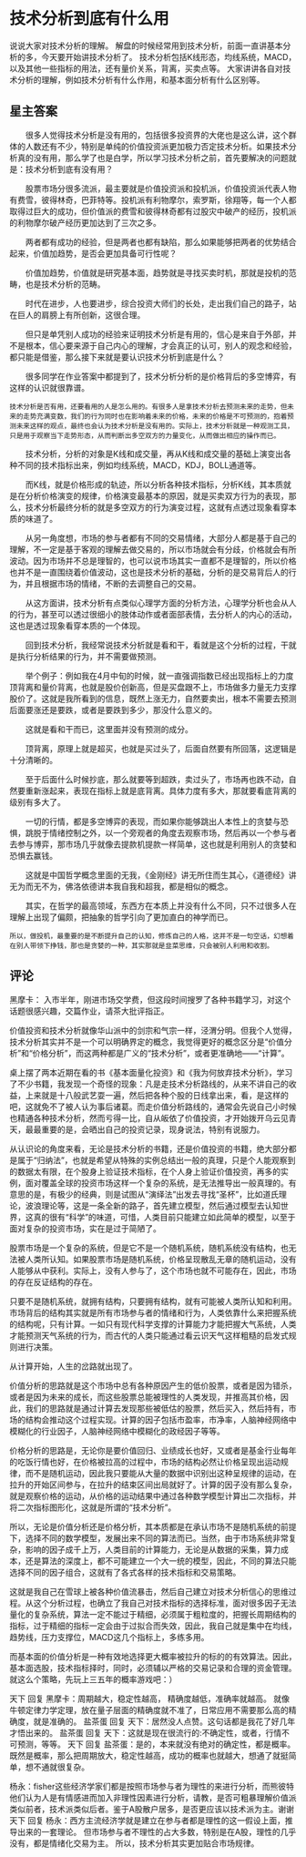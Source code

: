 # 技术分析到底有什么用
[技术分析到底有什么用？]: (https://articles.zsxq.com/id_0li9hwsu7uhh.html)
[url]: (https://t.zsxq.com/33NNrjY)

说说大家对技术分析的理解。
解盘的时候经常用到技术分析，前面一直讲基本分析的多，今天要开始讲技术分析了。
技术分析包括K线形态，均线系统，MACD，以及其他一些指标的用法，还有量价关系，背离，买卖点等。
大家讲讲各自对技术分析的理解，例如技术分析有什么作用，和基本面分析有什么区别等。

## 星主答案
　　很多人觉得技术分析是没有用的，包括很多投资界的大佬也是这么讲，这个群体的人数还有不少，特别是单纯的价值投资派更加极力否定技术分析。如果技术分析真的没有用，那么学了也是白学，所以学习技术分析之前，首先要解决的问题就是：技术分析到底有没有用？

　　股票市场分很多流派，最主要就是价值投资派和投机派，价值投资派代表人物有费雪，彼得林奇，巴菲特等。投机派有利物摩尔，索罗斯，徐翔等，每一个人都取得过巨大的成功，但价值派的费雪和彼得林奇都有过股灾中破产的经历，投机派的利物摩尔破产经历更加达到了三次之多。

　　两者都有成功的经验，但是两者也都有缺陷，那么如果能够把两者的优势结合起来，价值加趋势，是否会更加具备可行性呢？

　　价值加趋势，价值就是研究基本面，趋势就是寻找买卖时机，那就是投机的范畴，也是技术分析的范畴。

　　时代在进步，人也要进步，综合投资大师们的长处，走出我们自己的路子，站在巨人的肩膀上有所创新，这很合理。

　　但只是单凭别人成功的经验来证明技术分析是有用的，信心是来自于外部，并不是根本，信心要来源于自己内心的理解，才会真正的认可，别人的观念和经验，都只能是借鉴，那么接下来就是要认识技术分析到底是什么？

　　很多同学在作业答案中都提到了，技术分析分析的是价格背后的多空博弈，有这样的认识就很靠谱。
    
    技术分析是否有用，还要看用的人是怎么用的。有很多人是拿技术分析去预测未来的走势，但未来的走势充满变数，我们的行为同时也在影响着未来的价格，未来的价格是不可预测的，抱着预测未来这样的观点，最终也会认为技术分析是没有用的。实际上，技术分析就是一种观测工具，只是用于观察当下走势形态，从而判断出多空双方的力量变化，从而做出相应的操作而已。

　　技术分析，分析的对象是K线和成交量，再从K线和成交量的基础上演变出各种不同的技术指标出来，例如均线系统，MACD，KDJ，BOLL通道等。

　　而K线，就是价格形成的轨迹，所以分析各种技术指标，分析K线，其本质就是在分析价格演变的规律，价格演变最基本的原因，就是买卖双方行为的表现，那么，技术分析最终分析的就是多空双方的行为演变过程，这就有点透过现象看穿本质的味道了。

　　从另一角度想，市场的参与者都有不同的交易情绪，大部分人都是基于自己的理解，不一定是基于客观的理解去做交易的，所以市场就会有分歧，价格就会有所波动。因为市场并不总是理智的，也可以说市场其实一直都不是理智的，所以价格也并不是一直围绕着价值波动，这也是技术分析的基础，分析的是交易背后人的行为，并且根据市场的情绪，不断的去调整自己的交易。

　　从这方面讲，技术分析有点类似心理学方面的分析方法，心理学分析也会从人的行为，甚至可以透过很细小的肢体动作或者面部表情，去分析人的内心的活动，这也是透过现象看穿本质的一个体现。

　　回到技术分析，我经常说技术分析就是看和干，看就是这个分析的过程，干就是执行分析结果的行为，并不需要做预测。

　　举个例子：例如我在4月中旬的时候，就一直强调指数已经出现指标上的力度顶背离和量价背离，也就是股价创新高，但是买盘跟不上，市场做多力量无力支撑股价了。这就是我所看到的信息，既然上涨无力，自然要卖出，根本不需要去预测后面要涨还是要跌，或者是要跌到多少，那没什么意义的。

　　这就是看和干而已，这里面并没有预测的成分。

　　顶背离，原理上就是超买，也就是买过头了，后面自然要有所回落，这逻辑是十分清晰的。

　　至于后面什么时候抄底，那么就要等到超跌，卖过头了，市场再也跌不动，自然要重新涨起来，表现在指标上就是底背离。具体力度有多大，那就要看底背离的级别有多大了。

　　一切的行情，都是多空博弈的表现，而如果你能够跳出人本性上的贪婪与恐惧，跳脱于情绪控制之外，以一个旁观者的角度去观察市场，然后再以一个参与者去参与博弈，那市场几乎就像去提款机提款一样简单，这也就是利用别人的贪婪和恐惧去赢钱。

　　这就是中国哲学概念里面的无我，《金刚经》讲无所住而生其心，《道德经》讲无为而无不为，佛洛依德讲本我自我和超我，都是相似的概念。

　　其实，在哲学的最高领域，东西方在本质上并没有什么不同，只不过很多人在理解上出现了偏颇，把抽象的哲学引向了更加直白的神学而已。

    所以，做投机，最重要的是不断提升自己的认知，修炼自己的人格，这并不是一句空话，幻想着在别人带领下挣钱，那也是贪婪的一种，其实那就是韭菜思维，只会被别人利用和收割。

## 评论
黑摩卡：
入市半年，刚进市场交学费，但这段时间搜罗了各种书籍学习，对这个话题很感兴趣，交篇作业，请茶大批评指正。

价值投资和技术分析就像华山派中的剑宗和气宗一样，泾渭分明。但我个人觉得，技术分析其实并不是一个可以明确界定的概念，我觉得更好的概念区分是“价值分析”和“价格分析”，而这两种都是广义的“技术分析”，或者更准确地——“计算”。

桌上摆了两本近期在看的书《基本面量化投资》和《我为何放弃技术分析》，学习了不少书籍，我发现一个奇怪的现象：凡是走技术分析路线的，从来不讲自己的收益，上来就是十八般武艺耍一遍，然后把各种个股的日线拿出来，看，是这样的吧，这就免不了被人认为事后诸葛。而走价值分析路线的，通常会先说自己小时候也精通各种技术分析，然而亏得一比，自从皈依了价值投资，才开始拨开乌云见青天，最最重要的是，会晒出自己的投资记录，现身说法，特别有说服力。

从认识论的角度来看，无论是技术分析的书籍，还是价值投资的书籍，绝大部分都是属于“归纳法”，也就是希望从特殊的实例总结出一般的真理，只是个人能观察到的数据太有限，在个股身上验证技术指标，在个人身上验证价值投资，再多的实例，面对覆盖全球的投资市场这样一个复杂的系统，是无法推导出一般真理的。有意思的是，有极少的经典，则是试图从“演绎法”出发去寻找“圣杯”，比如道氏理论，波浪理论等，这是一条全新的路子，首先建立模型，然后通过模型去认知世界，这真的很有“科学”的味道，可惜，人类目前只能建立如此简单的模型，以至于面对复杂的投资市场，实在是过于简陋了。

股票市场是一个复杂的系统，但是它不是一个随机系统，随机系统没有结构，也无法被人类所认知。如果股票市场是随机系统，价格呈现散乱无章的随机运动，没有人能够从中获利。实际上，没有人参与了，这个市场也就不可能存在，因此，市场的存在反证结构的存在。

只要不是随机系统，就拥有结构，只要拥有结构，就有可能被人类所认知和利用。市场背后的结构其实就是所有市场参与者的情绪和行为，人类依靠什么来把握系统的结构呢，只有计算。一如只有现代科学支撑的计算能力才能把握大气系统，人类才能预测天气系统的行为，而古代的人类只能通过看云识天气这样粗糙的启发式规则进行决策。

从计算开始，人生的岔路就出现了。

价值分析的思路就是这个市场中总有各种原因产生的低价股票，或者是因为错杀，或者是因为未来的成长，而这些股票总能被理性的人类发现，并推高其价格，因此，我们的思路就是通过计算去发现那些被低估的股票，然后买入，然后持有，市场的结构会推动这个过程实现。计算的因子包括市盈率，市净率，人脑神经网络中模糊化的行业因子，人脑神经网络中模糊化的政经因子等等。

价格分析的思路是，无论你是要价值回归、业绩成长也好，又或者是基金行业每年的吃饭行情也好，在价格被拉高的过程中，市场的结构必然让价格呈现出运动规律，而不是随机运动，因此我只要能从大量的数据中识别出这种呈规律的运动，在拉升的开始区间参与，在拉升的结束区间出局就好了。计算的因子没有那么复杂，就是观察价格的运动，从价格的运动结果中通过各种数学模型计算出二次指标，并将二次指标图形化，这就是所谓的“技术分析”。

所以，无论是价值分析还是价格分析，其本质都是在承认市场不是随机系统的前提下，选择不同的数学模型，发展出来不同的算法而已。当然，由于市场系统非常复杂，影响的因子成千上万，人类目前的计算能力，无论是从数据的采集，算力成本，还是算法的深度上，都不可能建立一个大一统的模型，因此，不同的算法只能选择不同的因子组合，这就有了各式各样的技术指标和交易策略。

这就是我自己在雪球上被各种价值流暴击，然后自己建立对技术分析信心的思维过程。从这个分析过程，也确立了我自己对技术指标的选择标准，面对很多因子无法量化的复杂系统，算法一定不能过于精细，必须属于粗粒度的，把握长周期结构的指标，过于精细的指标一定会由于过拟合而失效，因此，我自己就是集中在均线，趋势线，压力支撑位，MACD这几个指标上，多练多用。

而基本面的价值分析是一种有效地选择更大概率被拉升的标的的有效算法。因此，基本面选股，技术指标择时，同时，必须辅以严格的交易记录和合理的资金管理。
就这么个策略，先玩上三五年的概率游戏吧：）

天下 回复 黑摩卡：周期越大，稳定性越高，
精确度越低，准确率就越高。
就像牛顿定律力学定理，放在量子层面的精确度就不准了，日常应用不需要那么高的精确度，就是准确的。
盐茶蛋 回复 天下：居然没人点赞。这句话都是我花了好几年才悟出来的。
盐茶蛋 回复 天下：这就是现在很流行的:不确定性，或者，行情不可预测，等等。
天下 回复 盐茶蛋：是的，本来就没有绝对的确定性，都是概率。
既然是概率，那么把周期放大，稳定性越高，成功的概率也就越大，想通了就挺简单，想不通就很复杂。

杨永：fisher这些经济学家们都是按照市场参与者为理性的来进行分析，而熊彼特他们认为人是有情感进而加入非理性因素进行分析，请教，是否可粗暴理解价值派类似前者，技术派类似后者。鉴于A股散户居多，是否更应该以技术派为主。谢谢
天下 回复 杨永：西方主流经济学就是建立在参与者都是理性的这一假设上面，推导出来的一套理论。
但市场参与者不理性的占大多数，特别是在A股，理性的几乎没有，都是情绪化交易为主。
所以，技术分析其实更加贴合市场规律。